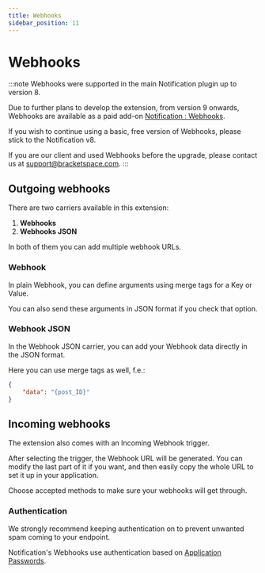 ```yaml
---
title: Webhooks
sidebar_position: 11
---
```


# Webhooks

:::note
Webhooks were supported in the main Notification plugin up to version 8.

Due to further plans to develop the extension, from version 9 onwards, Webhooks are available as a paid add-on [Notification : Webhooks](https://bracketspace.com/downloads/notification-webhooks/).

If you wish to continue using a basic, free version of Webhooks, please stick to the Notification v8.

If you are our client and used Webhooks before the upgrade, please contact us at [support@bracketspace.com](mailto:support@bracketspace.com).
:::

## Outgoing webhooks

There are two carriers available in this extension: 

1. **Webhooks**
2. **Webhooks JSON**

In both of them you can add multiple webhook URLs.

### Webhook

In plain Webhook, you can define arguments using merge tags for a Key or Value.

You can also send these arguments in JSON format if you check that option.

### Webhook JSON

In the Webhook JSON carrier, you can add your Webhook data directly in the JSON format.

Here you can use merge tags as well, f.e.:

```json
{
    "data": "{post_ID}"
}
```

## Incoming webhooks

The extension also comes with an Incoming Webhook trigger.

After selecting the trigger, the Webhook URL will be generated. You can modify the last part of it if you want, and then easily copy the whole URL to set it up in your application.

Choose accepted methods to make sure your webhooks will get through.

### Authentication

We strongly recommend keeping authentication on to prevent unwanted spam coming to your endpoint.

Notification's Webhooks use authentication based on [Application Passwords](https://make.wordpress.org/core/2020/11/05/application-passwords-integration-guide/).
